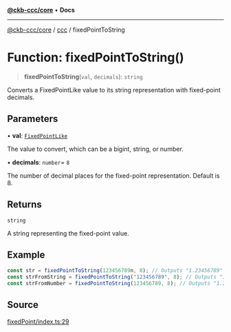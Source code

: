 [**@ckb-ccc/core**](README.md) • **Docs**

***

[@ckb-ccc/core](README.md) / [ccc](Namespace.ccc.md) / fixedPointToString

# Function: fixedPointToString()

> **fixedPointToString**(`val`, `decimals`): `string`

Converts a FixedPointLike value to its string representation with fixed-point decimals.

## Parameters

• **val**: [`FixedPointLike`](ccc.Type.FixedPointLike.md)

The value to convert, which can be a bigint, string, or number.

• **decimals**: `number`= `8`

The number of decimal places for the fixed-point representation. Default is 8.

## Returns

`string`

A string representing the fixed-point value.

## Example

```typescript
const str = fixedPointToString(123456789n, 8); // Outputs "1.23456789"
const strFromString = fixedPointToString("123456789", 8); // Outputs "1.23456789"
const strFromNumber = fixedPointToString(123456789, 8); // Outputs "1.23456789"
```

## Source

[fixedPoint/index.ts:29](https://github.com/SpectreMercury/ccc/blob/df48adb02ef9cfbc211311f00ecef869462de5fa/packages/core/src/fixedPoint/index.ts#L29)
